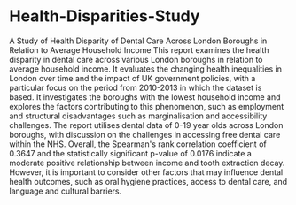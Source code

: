 # Health-Disparities-Study
A Study of Health Disparity of Dental Care Across London Boroughs in Relation to Average Household Income
This report examines the health disparity in dental care across various London boroughs in relation to average household income. It evaluates the changing health inequalities in London over time and the impact of UK government policies, with a particular focus on the period from 2010-2013 in which the dataset is based. It investigates the boroughs with the lowest household income and explores the factors contributing to this phenomenon, such as employment and structural disadvantages such as marginalisation and accessibility challenges. The report utilises dental data of 0-19 year olds across London boroughs, with discussion on the challenges in accessing free dental care within the NHS. Overall, the Spearman's rank correlation coefficient of 0.3647 and the statistically significant p-value of 0.0176 indicate a moderate positive relationship between income and tooth extraction decay. However, it is important to consider other factors that may influence dental health outcomes, such as oral hygiene practices, access to dental care, and language and cultural barriers.
